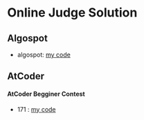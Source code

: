 # Online Judge Solution
## Algospot
* algospot: [my code][link]

[link]: https://github.com/ssun-g/solution/tree/master/Algospot








## AtCoder
#### AtCoder Begginer Contest     
* 171 : [my code][link]

[link]: https://github.com/ssun-g/solution/tree/master/AtCoder/ABC/171
